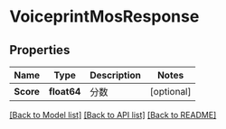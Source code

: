 # VoiceprintMosResponse

## Properties
Name | Type | Description | Notes
------------ | ------------- | ------------- | -------------
**Score** | **float64** | 分数 | [optional] 

[[Back to Model list]](../README.md#documentation-for-models) [[Back to API list]](../README.md#documentation-for-api-endpoints) [[Back to README]](../README.md)



